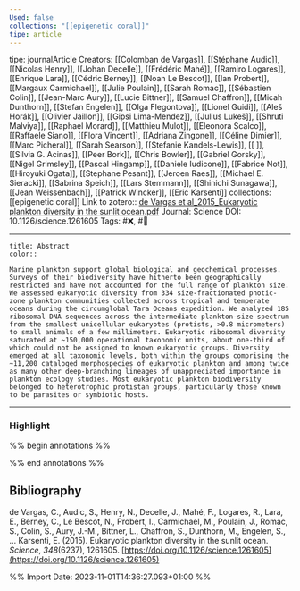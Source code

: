 ```yaml
---
Used: false
collections: "[[epigenetic coral]]"
tipe: article
---
```

tipe: journalArticle
Creators: [[Colomban de Vargas]], [[Stéphane Audic]], [[Nicolas Henry]], [[Johan Decelle]], [[Frédéric Mahé]], [[Ramiro Logares]], [[Enrique Lara]], [[Cédric Berney]], [[Noan Le Bescot]], [[Ian Probert]], [[Margaux Carmichael]], [[Julie Poulain]], [[Sarah Romac]], [[Sébastien Colin]], [[Jean-Marc Aury]], [[Lucie Bittner]], [[Samuel Chaffron]], [[Micah Dunthorn]], [[Stefan Engelen]], [[Olga Flegontova]], [[Lionel Guidi]], [[Aleš Horák]], [[Olivier Jaillon]], [[Gipsi Lima-Mendez]], [[Julius Lukeš]], [[Shruti Malviya]], [[Raphael Morard]], [[Matthieu Mulot]], [[Eleonora Scalco]], [[Raffaele Siano]], [[Flora Vincent]], [[Adriana Zingone]], [[Céline Dimier]], [[Marc Picheral]], [[Sarah Searson]], [[Stefanie Kandels-Lewis]], [[ ]], [[Silvia G. Acinas]], [[Peer Bork]], [[Chris Bowler]], [[Gabriel Gorsky]], [[Nigel Grimsley]], [[Pascal Hingamp]], [[Daniele Iudicone]], [[Fabrice Not]], [[Hiroyuki Ogata]], [[Stephane Pesant]], [[Jeroen Raes]], [[Michael E. Sieracki]], [[Sabrina Speich]], [[Lars Stemmann]], [[Shinichi Sunagawa]], [[Jean Weissenbach]], [[Patrick Wincker]], [[Eric Karsenti]]
collections: [[epigenetic coral]]
Link to zotero:: [de Vargas et al_2015_Eukaryotic plankton diversity in the sunlit ocean.pdf](zotero://select/library/items/GDF6AWUV)
Journal: Science
DOI: 10.1126/science.1261605
Tags: #❌, #📝

---
```ad-note
title: Abstract
color:: 

Marine plankton support global biological and geochemical processes. Surveys of their biodiversity have hitherto been geographically restricted and have not accounted for the full range of plankton size. We assessed eukaryotic diversity from 334 size-fractionated photic-zone plankton communities collected across tropical and temperate oceans during the circumglobal Tara Oceans expedition. We analyzed 18S ribosomal DNA sequences across the intermediate plankton-size spectrum from the smallest unicellular eukaryotes (protists, >0.8 micrometers) to small animals of a few millimeters. Eukaryotic ribosomal diversity saturated at ~150,000 operational taxonomic units, about one-third of which could not be assigned to known eukaryotic groups. Diversity emerged at all taxonomic levels, both within the groups comprising the ~11,200 cataloged morphospecies of eukaryotic plankton and among twice as many other deep-branching lineages of unappreciated importance in plankton ecology studies. Most eukaryotic plankton biodiversity belonged to heterotrophic protistan groups, particularly those known to be parasites or symbiotic hosts.

```

---
### Highlight

%% begin annotations %%







%% end annotations %%

## Bibliography

de Vargas, C., Audic, S., Henry, N., Decelle, J., Mahé, F., Logares, R., Lara, E., Berney, C., Le Bescot, N., Probert, I., Carmichael, M., Poulain, J., Romac, S., Colin, S., Aury, J.-M., Bittner, L., Chaffron, S., Dunthorn, M., Engelen, S., … Karsenti, E. (2015). Eukaryotic plankton diversity in the sunlit ocean. _Science_, _348_(6237), 1261605. [https://doi.org/10.1126/science.1261605](https://doi.org/10.1126/science.1261605)

%% Import Date: 2023-11-01T14:36:27.093+01:00 %%
